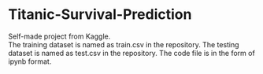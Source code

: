 # Titanic-Survival-Prediction
Self-made project from Kaggle.<br>
The training dataset is named as train.csv in the repository.
The testing dataset is named as test.csv in the repository.
The code file is in the form of ipynb format.
